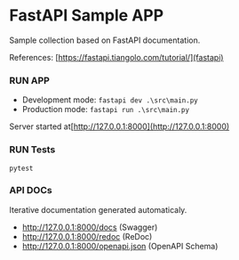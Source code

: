 # FastAPI Sample APP

Sample collection based on FastAPI documentation.

References: [https://fastapi.tiangolo.com/tutorial/](fastapi)


### RUN APP ###

* Development mode: `fastapi dev .\src\main.py`
* Production mode: `fastapi run .\src\main.py`

Server started at[http://127.0.0.1:8000](http://127.0.0.1:8000)

### RUN Tests ###
`pytest`

### API DOCs

Iterative documentation generated automaticaly.
 - http://127.0.0.1:8000/docs (Swagger)
 - http://127.0.0.1:8000/redoc (ReDoc)
 - http://127.0.0.1:8000/openapi.json (OpenAPI Schema)





